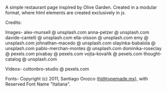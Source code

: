 A simple restaurant page inspired by Olive Garden. Created in a modular format, where html elements are created exclusively in js. 

Credits:

Images-
alex-munsell @ unsplash.com
anna-pelzer @ unsplash.com
davide-cantelli @ unsplash.com
ella-olsson @ unsplash.com
emy @ unsplash.com
johnathan-macedo @ unsplash.com
olayinka-babalola @ unsplash.com
pablo-merchan-montes @ unsplash.com
dominika-roseclay @ pexels.com
pixabay @ pexels.com
vojta-kovařík @ pexels.com
thought-catalog @ unsplash.com

Videos-
cottonbro-studio @ pexels.com

Fonts-
Copyright (c) 2011, Santiago Orozco (hi@typemade.mx), with Reserved Font Name "Italiana".